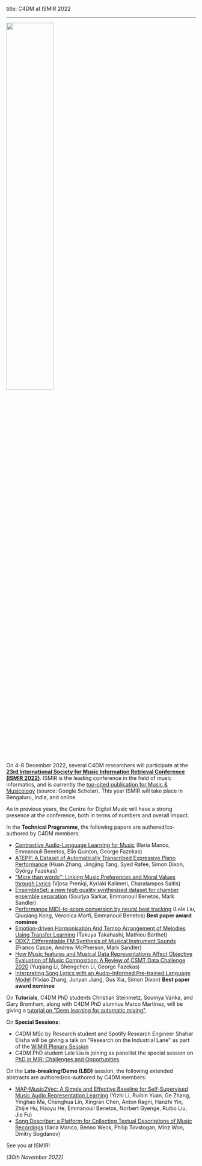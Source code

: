 title: C4DM at ISMIR 2022

-------------------

<p><img src="/news/images/ismir2022logo.png" width="50%" /></p>

On 4-8 December 2022, several C4DM researchers will participate at the <b>[23rd International Society for Music Information Retrieval Conference (ISMIR 2022)](https://ismir2022.ismir.net/)</b>. ISMIR is the leading conference in the field of music informatics, and is currently the [top-cited publication for Music & Musicology](https://scholar.google.com/citations?view_op=top_venues&hl=en&vq=hum_musicmusicology) (source: Google Scholar). This year ISMIR will take place in Bengaluru, India, and online.

As in previous years, the Centre for Digital Music will have a strong presence at the conference, both in terms of numbers and overall impact.

In the <b>Technical Programme</b>, the following papers are authored/co-authored by C4DM members:

* [Contrastive Audio-Language Learning for Music](https://archives.ismir.net/ismir2022/paper/000077.pdf) (Ilaria Manco, Emmanouil Benetos, Elio Quinton, George Fazekas)
* [ATEPP: A Dataset of Automatically Transcribed Expressive Piano Performance](https://archives.ismir.net/ismir2022/paper/000053.pdf) (Huan Zhang, Jingjing Tang, Syed Rafee, Simon Dixon, György Fazekas)
* ["More than words": Linking Music Preferences and Moral Values through Lyrics](https://archives.ismir.net/ismir2022/paper/000096.pdf) (Vjosa Preniqi, Kyriaki Kalimeri, Charalampos Saitis)
* [EnsembleSet: a new high quality synthesised dataset for chamber ensemble separation](https://archives.ismir.net/ismir2022/paper/000075.pdf) (Saurjya Sarkar, Emmanouil Benetos, Mark Sandler)
* [Performance MIDI-to-score conversion by neural beat tracking](https://archives.ismir.net/ismir2022/paper/000047.pdf) (Lele Liu, Qiuqiang Kong, Veronica Morfi, Emmanouil Benetos) <b>Best paper award nominee</b>
* [Emotion-driven Harmonisation And Tempo Arrangement of Melodies Using Transfer Learning](https://archives.ismir.net/ismir2022/paper/000089.pdf) (Takuya Takahashi, Mathieu Barthet)
* [DDX7: Differentiable FM Synthesis of Musical Instrument Sounds](https://archives.ismir.net/ismir2022/paper/000073.pdf) (Franco Caspe, Andrew McPherson, Mark Sandler)
* [How Music features and Musical Data Representations Affect Objective Evaluation of Music Composition: A Review of CSMT Data Challenge 2020](https://archives.ismir.net/ismir2022/paper/000010.pdf) (Yuqiang Li, Shengchen Li, George Fazekas)
* [Interpreting Song Lyrics with an Audio-Informed Pre-trained Language Model](https://archives.ismir.net/ismir2022/paper/000001.pdf) (Yixiao Zhang, Junyan Jiang, Gus Xia, Simon Dixon) <b>Best paper award nominee</b>


On <b>Tutorials</b>, C4DM PhD students Christian Steinmetz, Soumya Vanka, and Gary Bromham, along with C4DM PhD alumnus Marco Martínez, will be giving a [tutorial on "Deep learning for automatic mixing"](https://ismir2022.ismir.net/program/tutorials/).

On <b>Special Sessions</b>:

* C4DM MSc by Research student and Spotify Research Engineer Shahar Elisha will be giving a talk on "Research on the Industrial Lane" as part of the [WiMIR Plenary Session](https://ismir2022.ismir.net/program/special/)
* C4DM PhD student Lele Liu is joining as panellist the special session on [PhD in MIR: Challenges and Opportunities](https://ismir2022.ismir.net/program/special/).

On the <b>Late-breaking/Demo (LBD)</b> session, the following extended abstracts are authored/co-authored by C4DM members:

* [MAP-Music2Vec: A Simple and Effective Baseline for Self-Supervised Music Audio Representation Learning]() (Yizhi Li, Ruibin Yuan, Ge Zhang, Yinghao Ma, Chenghua Lin, Xingran Chen, Anton Ragni, Hanzhi Yin, Zhijie Hu, Haoyu He,  Emmanouil Benetos, Norbert Gyenge, Ruibo Liu, Jie Fu)
* [Song Describer: a Platform for Collecting Textual Descriptions of Music Recordings]() (Ilaria Manco, Benno Weck, Philip Tovstogan, Minz Won, Dmitry Bogdanov)

See you at ISMIR!

<i>(30th November 2022)</i> 
